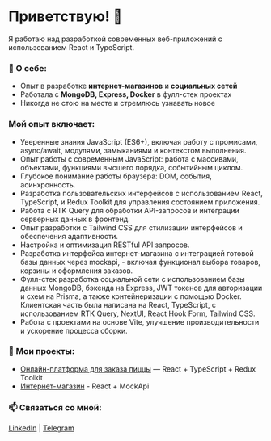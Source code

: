 # Приветствую! 👋  
Я работаю над разработкой современных веб-приложений с использованием React и TypeScript.

### 🚀 О себе:
- Опыт в разработке **интернет-магазинов** и **социальных сетей**
- Работала с **MongoDB, Express, Docker** в фулл-стек проектах
- Никогда не стою на месте и стремлюсь узнавать новое

### Мой опыт включает:
- Уверенные знания JavaScript (ES6+), включая работу с промисами, async/await, модулями, замыканиями и контекстом выполнения.
- Опыт работы с современным JavaScript​: работа с массивами, объектами, функциями высшего порядка, событийным циклом.
- Глубокое понимание работы браузера: DOM, события, асинхронность.
- Разработка пользовательских интерфейсов с использованием React, TypeScript, и Redux Toolkit для управления состоянием приложения.
- Работа с RTK Query для обработки API-запросов и интеграции серверных данных в фронтенд.
- Опыт разработки с Tailwind CSS для стилизации интерфейсов и обеспечения адаптивности.
- Настройка и оптимизация RESTful API запросов.
- Разработка интерфейса интернет-магазина с интеграцией готовой базы данных через mockapi, - включая функционал выбора товаров, корзины и оформления заказов.
- Фулл-стек разработка социальной сети с использованием базы данных MongoDB, бэкенда на Express, JWT токенов для авторизации и схем на Prisma, а также контейнеризации с помощью Docker. Клиентская часть была написана на React, TypeScript, с использованием RTK Query, NextUI, React Hook Form, Tailwind CSS.
- Работа с проектами на основе Vite, улучшение производительности и ускорение процесса сборки.

### 📌 Мои проекты:
- [Онлайн-платформа для заказа пиццы](https://github.com/Rummiya/react-pizza) — React + TypeScript + Redux Toolkit
- [Интернет-магазин](https://github.com/Rummiya/react-sneakers) - React + MockApi

### 📫 Связаться со мной:
[LinkedIn](https://linkedin.com/in/rummiya) | [Telegram](https://t.me/blowyourmiind)


